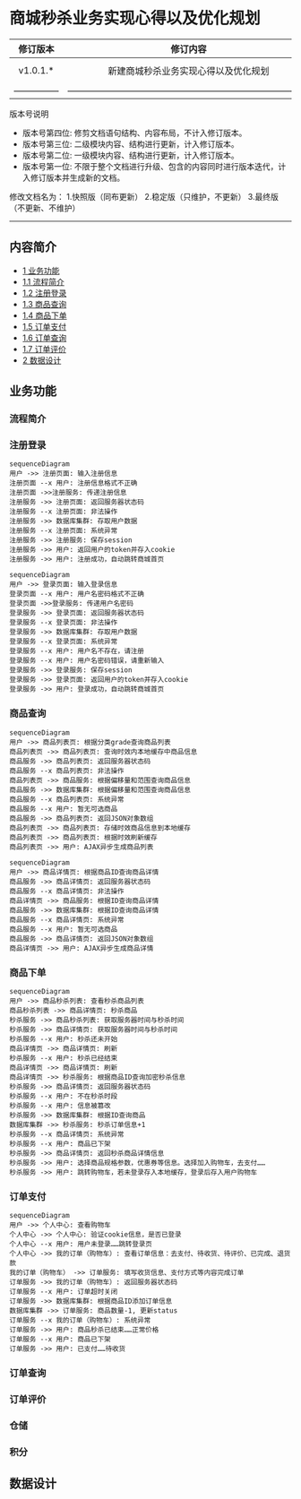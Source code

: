 # 商城秒杀业务实现心得以及优化规划

| 修订版本 | 修订内容  | 修订人员 | 文档类型 | 修订日期 |
| :-----: |  :-----:  | :-----: | :-----: | :-----: |
|  v1.0.1.* | 新建商城秒杀业务实现心得以及优化规划 | sid | -- | 2018-12-04 |
| ————— | ——————————————————————————— | ————— | ————— | —————— |

版本号说明

* 版本号第四位: 修剪文档语句结构、内容布局，不计入修订版本。
* 版本号第三位: 二级模块内容、结构进行更新，计入修订版本。
* 版本号第二位: 一级模块内容、结构进行更新，计入修订版本。
* 版本号第一位: 不限于整个文档进行升级、包含的内容同时进行版本迭代，计入修订版本并生成新的文档。

修改文档名为：
1.快照版（同布更新）
2.稳定版（只维护，不更新）
3.最终版（不更新、不维护）

---

## 内容简介

- [1 业务功能](##业务功能)
- [1.1 流程简介](###流程简介)
- [1.2 注册登录](###注册登录)
- [1.3 商品查询](###商品查询)
- [1.4 商品下单](###商品下单)
- [1.5 订单支付](###订单支付)
- [1.6 订单查询](###订单查询)
- [1.7 订单评价](###订单评价)
- [2 数据设计](##数据设计)

## 业务功能

### 流程简介

### 注册登录

```mermaid
sequenceDiagram
用户 ->> 注册页面: 输入注册信息
注册页面 --x 用户: 注册信息格式不正确
注册页面 ->>注册服务: 传递注册信息
注册服务 ->> 注册页面: 返回服务器状态码
注册服务 --x 注册页面: 非法操作
注册服务 ->> 数据库集群: 存取用户数据
注册服务 --x 注册页面: 系统异常
注册服务 ->> 注册服务: 保存session
注册服务 ->> 用户: 返回用户的token并存入cookie
注册服务 ->> 用户: 注册成功，自动跳转商城首页
```

```mermaid
sequenceDiagram
用户 ->> 登录页面: 输入登录信息
登录页面 --x 用户: 用户名密码格式不正确
登录页面 ->>登录服务: 传递用户名密码
登录服务 ->> 登录页面: 返回服务器状态码
登录服务 --x 登录页面: 非法操作
登录服务 ->> 数据库集群: 存取用户数据
登录服务 --x 登录页面: 系统异常
登录服务 --x 用户: 用户名不存在，请注册
登录服务 --x 用户: 用户名密码错误，请重新输入
登录服务 ->> 登录服务: 保存session
登录服务 ->> 登录页面: 返回用户的token并存入cookie
登录服务 ->> 用户: 登录成功，自动跳转商城首页
```

### 商品查询

```mermaid
sequenceDiagram
用户 ->> 商品列表页: 根据分类grade查询商品列表
商品列表页 ->> 商品列表页: 查询时效内本地缓存中商品信息
商品服务 ->> 商品列表页: 返回服务器状态码
商品服务 --x 商品列表页: 非法操作
商品列表页 ->> 商品服务: 根据偏移量和范围查询商品信息
商品服务 ->> 数据库集群: 根据偏移量和范围查询商品信息
商品服务 --x 商品列表页: 系统异常
商品服务 --x 用户: 暂无可选商品
商品服务 ->> 商品列表页: 返回JSON对象数组
商品列表页 ->> 商品列表页: 存储时效商品信息到本地缓存
商品列表页 ->> 商品列表页: 根据时效刷新缓存
商品列表页 ->> 用户: AJAX异步生成商品列表
```

```mermaid
sequenceDiagram
用户 ->> 商品详情页: 根据商品ID查询商品详情
商品服务 ->> 商品详情页: 返回服务器状态码
商品服务 --x 商品详情页: 非法操作
商品详情页 ->> 商品服务: 根据ID查询商品详情
商品服务 ->> 数据库集群: 根据ID查询商品详情
商品服务 --x 商品详情页: 系统异常
商品服务 --x 用户: 暂无可选商品
商品服务 ->> 商品详情页: 返回JSON对象数组
商品详情页 ->> 用户: AJAX异步生成商品详情
```

### 商品下单

```mermaid
sequenceDiagram
用户 ->> 商品秒杀列表: 查看秒杀商品列表
商品秒杀列表 ->> 商品详情页: 秒杀商品
秒杀服务 ->> 商品秒杀列表: 获取服务器时间与秒杀时间
秒杀服务 ->> 商品详情页: 获取服务器时间与秒杀时间
秒杀服务 --x 用户: 秒杀还未开始
商品详情页 ->> 商品详情页: 刷新
秒杀服务 --x 用户: 秒杀已经结束
商品详情页 ->> 商品详情页: 刷新
商品详情页 ->> 秒杀服务: 根据商品ID查询加密秒杀信息
秒杀服务 ->> 商品详情页: 返回服务器状态码
秒杀服务 --x 用户: 不在秒杀时段
秒杀服务 --x 用户: 信息被篡改
秒杀服务 ->> 数据库集群: 根据ID查询商品
数据库集群 ->> 秒杀服务: 秒杀订单信息+1
秒杀服务 --x 商品详情页: 系统异常
秒杀服务 --x 用户: 商品已下架
秒杀服务 ->> 商品详情页: 返回秒杀商品详情信息
秒杀服务 ->> 用户: 选择商品规格参数，优惠券等信息。选择加入购物车，去支付……
秒杀服务 ->> 用户: 跳转购物车，若未登录存入本地缓存，登录后存入用户购物车
```

### 订单支付

```mermaid
sequenceDiagram
用户 ->> 个人中心: 查看购物车
个人中心 ->> 个人中心: 验证cookie信息，是否已登录
个人中心 --x 用户: 用户未登录……跳转登录页
个人中心 ->> 我的订单（购物车）: 查看订单信息：去支付、待收货、待评价、已完成、退货款
我的订单（购物车） ->> 订单服务: 填写收货信息、支付方式等内容完成订单
订单服务 ->> 我的订单（购物车）: 返回服务器状态码
订单服务 --x 用户: 订单超时关闭
订单服务 ->> 数据库集群: 根据商品ID添加订单信息
数据库集群 ->> 订单服务: 商品数量-1, 更新status
订单服务 --x 我的订单（购物车）: 系统异常
订单服务 ->> 用户: 商品秒杀已结束……正常价格
订单服务 --x 用户: 商品已下架
订单服务 ->> 用户: 已支付……待收货
```

### 订单查询

### 订单评价

### 仓储

### 积分

## 数据设计
